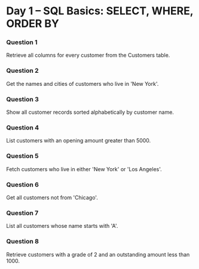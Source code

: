 # Day 1 – SQL Basics: SELECT, WHERE, ORDER BY

### Question 1
Retrieve all columns for every customer from the Customers table.

### Question 2
Get the names and cities of customers who live in 'New York'.

### Question 3
Show all customer records sorted alphabetically by customer name.

### Question 4
List customers with an opening amount greater than 5000.

### Question 5
Fetch customers who live in either 'New York' or 'Los Angeles'.

### Question 6
Get all customers not from 'Chicago'.

### Question 7
List all customers whose name starts with 'A'.

### Question 8
Retrieve customers with a grade of 2 and an outstanding amount less than 1000.
